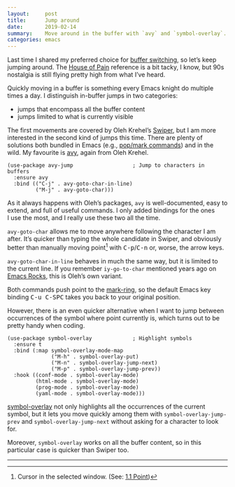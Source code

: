 ```yaml
---
layout:     post
title:      Jump around
date:       2019-02-14
summary:    Move around in the buffer with `avy` and `symbol-overlay`.
categories: emacs
---
```


Last time I shared my preferred choice for [buffer
switching](https://manuel-uberti.github.io/emacs/2019/02/05/nswbuff/), so
let’s keep jumping around. The [House of
Pain](https://www.youtube.com/watch?v=XhzpxjuwZy0) reference is a bit tacky,
I know, but 90s nostalgia is still flying pretty high from what I’ve heard.

Quickly moving in a buffer is something every Emacs knight do multiple times a
day. I distinguish in-buffer jumps in two categories:

- jumps that encompass all the buffer content
- jumps limited to what is currently visible

The first movements are covered by Oleh
Krehel’s [Swiper](https://github.com/abo-abo/swiper), but I am more interested
in the second kind of jumps this time. There are plenty of solutions both
bundled in Emacs (e.g., [pop/mark
commands](http://endlessparentheses.com/faster-pop-to-mark-command.html)) and in
the wild. My favourite is [avy](https://github.com/abo-abo/avy), again from Oleh
Krehel.

``` emacs-lisp
(use-package avy-jump                   ; Jump to characters in buffers
  :ensure avy
  :bind (("C-j" . avy-goto-char-in-line)
         ("M-j" . avy-goto-char)))
```

As it always happens with Oleh’s packages, `avy` is well-documented, easy to
extend, and full of useful commands. I only added bindings for the ones I use
the most, and I really use these two all the time.

`avy-goto-char` allows me to move anywhere following the character I am after.
It’s quicker than typing the whole candidate in Swiper, and obviously better
than manually moving point[^note] with <kbd>C-p</kbd>/<kbd>C-n</kbd> or,
worse, the arrow keys.

`avy-goto-char-in-line` behaves in much the same way, but it is limited to the
current line. If you remember `iy-go-to-char` mentioned years ago on [Emacs
Rocks](http://emacsrocks.com/e04.html), this is Oleh’s own variant.

Both commands push point to the
[mark-ring](http://doc.endlessparentheses.com/Var/mark-ring), so the default
Emacs key binding <kbd>C-u C-SPC</kbd> takes you back to your original position.

However, there is an even quicker alternative when I want to jump between
occurrences of the symbol where point currently is, which turns out to be pretty
handy when coding.

``` emacs-lisp
(use-package symbol-overlay             ; Highlight symbols
  :ensure t
  :bind (:map symbol-overlay-mode-map
              ("M-h" . symbol-overlay-put)
              ("M-n" . symbol-overlay-jump-next)
              ("M-p" . symbol-overlay-jump-prev))
  :hook ((conf-mode . symbol-overlay-mode)
         (html-mode . symbol-overlay-mode)
         (prog-mode . symbol-overlay-mode)
         (yaml-mode . symbol-overlay-mode)))
```

[symbol-overlay](https://github.com/wolray/symbol-overlay) not only highlights
all the occurrences of the current symbol, but it lets you move quickly among
them with `symbol-overlay-jump-prev` and `symbol-overlay-jump-next` without
asking for a character to look for.

Moreover, `symbol-overlay` works on all the buffer content, so in this
particular case is quicker than Swiper too.

<hr/>

[^note]: Cursor in the selected window. (See: [1.1 Point](https://www.gnu.org/software/emacs/manual/html_node/emacs/Point.html))
